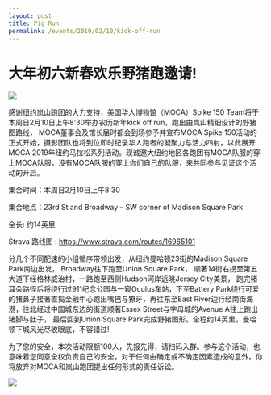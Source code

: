 ```yaml
---
layout: post
title: Pig Run
permalink: /events/2019/02/10/kick-off-run
---
```

# 大年初六新春欢乐野猪跑邀请!

![](https://mocaspike150home.files.wordpress.com/2019/02/pigrunmap.jpg)

感谢纽约岚山跑团的大力支持，美国华人博物馆（MOCA）Spike 150 Team将于本周日2月10日上午8:30举办农历新年kick off run，跑出由岚山精细设计的野猪图路线， MOCA董事会及馆长届时都会到场参予并宣布MOCA Spike 150活动的正式开始，摄影团队也将到位即时纪录华人跑者的凝聚力与活力四射，以此展开MOCA 2019年纽约马拉松系列活动。现诚邀大纽约地区各跑团有MOCA队服的穿上MOCA队服，没有MOCA队服的穿上你们自己的队服，来共同参与见证这个活动的开启。

集合时间：本周日2月10日上午8:30

集合地点：23rd St and Broadway – SW corner of Madison Square Park

全长: 约14英里

Strava 路线图 : https://www.strava.com/routes/16965101

分几个不同配速的小组循序带领出发，从纽约曼哈顿23街的Madison Square Park南边出发， Broadway往下跑至Union Square Park， 顺著14街右拐至第五大道下经格林威治村，一路跑至西侧Hudson河岸远晀Jersey City美景， 跑完猪耳朵路径后将绕行过911纪念公园与一窥Oculus车站，下至Battery Park绕行可爱的猪鼻子接著直捣金融中心跑出嘴巴与獠牙，再往东至East River边行经南街海港，往北经过中国城东边的街道顺著Essex Street与字母城的Avenue A往上跑出猪脚与肚子， 最后回到Union Square Park完成野猪图形。全程约14英里，曼哈顿下城风光尽收眼底，不容错过!

为了您的安全，本次活动限额100人，先报先得，请扫码入群。参与这个活动，也意味着您同意全权负责自己的安全，对于任何由确定或不确定因素造成的意外，你将放弃对MOCA和岚山跑团提出任何形式的责任诉讼。

![](https://mocaspike150home.files.wordpress.com/2019/02/qr.jpg)

